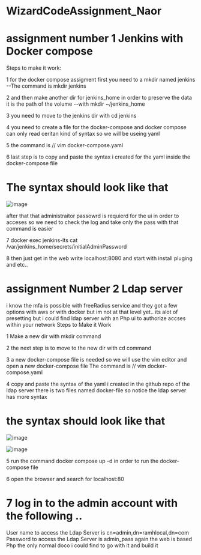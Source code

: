 # WizardCodeAssignment_Naor
# assignment number 1 Jenkins with Docker compose 
Steps to make it work:

1  for the docker compose assigment first you need to a mkdir named jenkins  --The command is mkdir jenkins

   2 and then make another dir for jenkins_home in order to preserve the data it is the path of the volume --with mkdir ~/jenkins_home

   3 you need to move to the jenkins dir with cd jenkins

   4 you need to create a file for the docker-compose and docker compose can only read ceritan kind of syntax so we will be useing yaml

5 the command is // vim docker-compose.yaml 

6 last step is to copy and paste the syntax i created for the yaml inside the docker-compose file 

# The syntax should look like that


![image](https://user-images.githubusercontent.com/105611672/202925104-4386af14-b3ac-42bd-8982-f6eb51eb08c9.png)




after that that administraitor passowrd is requierd for the ui in order to acceses so we need to check the log and take only the pass with that command is easier

 7 docker exec jenkins-lts cat /var/jenkins_home/secrets/initialAdminPassword

 8 then just get in the web write localhost:8080 and start with install pluging and etc..




# assignment Number 2 Ldap server 

 i know the mfa is possible with freeRadius service and they got a few options with aws or with docker but im not at that level yet.. its alot of presetting
 but i could find ldap server with an Php ui to authorize accses within your network 
 Steps to Make it Work
 
 1 Make a new dir with mkdir command
 
 2 the next step is to move to the new dir with cd command
 
 
 3 a new docker-compose file is needed so we will use the vim editor and open a new docker-compose file The command is // vim docker-compose.yaml
 
 4 copy and paste the syntax of the yaml i created in the github repo of the ldap server there is two files named docker-file so notice the ldap server has more syntax
 
 # the syntax should look like that
 
 ![image](https://user-images.githubusercontent.com/105611672/202928147-cfd466d3-a350-4633-b042-d8fe45f1f7d0.png)

 ![image](https://user-images.githubusercontent.com/105611672/202928173-b82003de-e72a-4b75-939b-01d3cc783582.png)

 5 run the command docker compose up -d  in order to run the docker-compose file
 
 6 open the browser and search for localhost:80
 
 # 7 log in to the admin account with the following .. 
 
 User name to access the Ldap Server is cn=admin,dn=ramhlocal,dn=com  
 Password to access the Ldap Server is admin_pass
 again the web is based Php the only normal doco i could find to go with it and build it 
